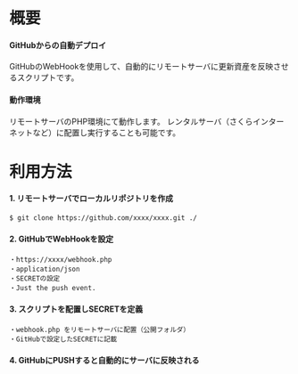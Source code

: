 # 概要

#### GitHubからの自動デプロイ

GitHubのWebHookを使用して、自動的にリモートサーバに更新資産を反映させるスクリプトです。

#### 動作環境

リモートサーバのPHP環境にて動作します。
レンタルサーバ（さくらインターネットなど）に配置し実行することも可能です。

# 利用方法

#### 1. リモートサーバでローカルリポジトリを作成

    $ git clone https://github.com/xxxx/xxxx.git ./

#### 2. GitHubでWebHookを設定

    ・https://xxxx/webhook.php
    ・application/json
    ・SECRETの設定
    ・Just the push event.

#### 3. スクリプトを配置しSECRETを定義

    ・webhook.php をリモートサーバに配置（公開フォルダ）
    ・GitHubで設定したSECRETに記載

#### 4. GitHubにPUSHすると自動的にサーバに反映される


